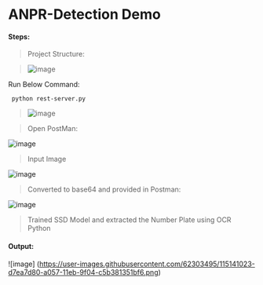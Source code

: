 # ANPR-Detection Demo

#### Steps: 

> Project Structure: 

> ![image](https://user-images.githubusercontent.com/62303495/115139771-7a533280-a051-11eb-897c-4ef87e28ff6d.png)

Run Below Command:

     python rest-server.py 
     
> ![image](https://user-images.githubusercontent.com/62303495/115139847-f0579980-a051-11eb-8c9b-5d0ae09c545b.png)

> Open PostMan:

![image](https://user-images.githubusercontent.com/62303495/115140452-0f0b5f80-a055-11eb-9339-56d87c7d800f.png)

>Input Image 
     
   ![image](https://user-images.githubusercontent.com/62303495/115140948-73c7b980-a057-11eb-9a48-f84ae23de185.png)

>Converted to base64 and provided in Postman:
     
   ![image](https://user-images.githubusercontent.com/62303495/115140988-affb1a00-a057-11eb-919a-cf18a3bde3ef.png)

>Trained SSD Model and extracted the Number Plate using OCR Python

#### Output:

   ![image] (https://user-images.githubusercontent.com/62303495/115141023-d7ea7d80-a057-11eb-9f04-c5b381351bf6.png)


     

     
     
    



